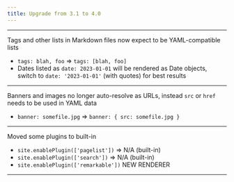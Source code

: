 ```yaml
---
title: Upgrade from 3.1 to 4.0
---
```


---

Tags and other lists in Markdown files now expect to be YAML-compatible lists

* `tags: blah, foo` => `tags: [blah, foo]`
* Dates listed as `date: 2023-01-01` will be rendered as Date objects,
  switch to `date: '2023-01-01'` (with quotes) for best results

---

Banners and images no longer auto-resolve as URLs, instead `src` or `href` needs to be
used in YAML data

* `banner: somefile.jpg` => `banner: { src: somefile.jpg }`

---

Moved some plugins to built-in

* `site.enablePlugin(['pagelist'])` => N/A (built-in)
* `site.enablePlugin(['search'])` => N/A (built-in)
* `site.enablePlugin(['remarkable'])` NEW RENDERER

---